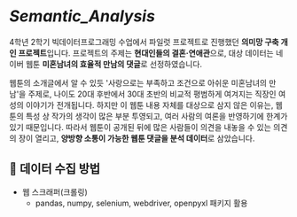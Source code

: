 # *Semantic_Analysis*

4학년 2학기 빅데이터프로그래밍 수업에서 파일럿 프로젝트로 진행했던 **의미망 구축 개인 프로젝트**입니다. 프로젝트의 주제는 **현대인들의 결혼·연애관**으로, 대상 데이터는 네이버 웹툰 **미혼남녀의 효율적 만남의 댓글**로 선정하였습니다. 

웹툰의 소개글에서 알 수 있듯 '사랑으로는 부족하고 조건으로 아쉬운 미혼남녀의 만남'을 주제로, 나이도 20대 후반에서 30대 초반의 비교적 평범하게 여겨지는 직장인 여성의 이야기가 전개됩니다. 하지만 이 웹툰 내용 자체를 대상으로 삼지 않은 이유는, 웹툰의 특성 상 작가의 생각이 많은 부분 투영되고, 여러 사람의 여론을 반영하기에 한계가 있기 때문입니다. 따라서 웹툰이 공개된 뒤에 많은 사람들이 의견을 내놓을 수 있는 의견의 장이 열리고, **양방향 소통이 가능한 웹툰 댓글을 분석 데이터**로 삼았습니다.

## 📌 데이터 수집 방법
* 웹 스크래퍼(크롤링)
  - pandas, numpy, selenium, webdriver, openpyxl 패키지 활용

